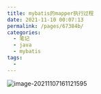 ```yaml
---
title: mybatis的mapper执行过程
date: 2021-11-10 00:07:13
permalink: /pages/67384b/
categories:
  - 笔记
  - java
  - mybatis
tags:
  - 
---
```

![image-20211107161121595](https://gitee.com/zxqzhuzhu/imgs/raw/master/picGo/image-20211107161121595.png)

